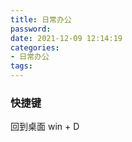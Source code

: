 ```yaml
---
title: 日常办公
password: 
date: 2021-12-09 12:14:19
categories:
- 日常办公
tags:
---
```

### 快捷键
回到桌面 win + D 


